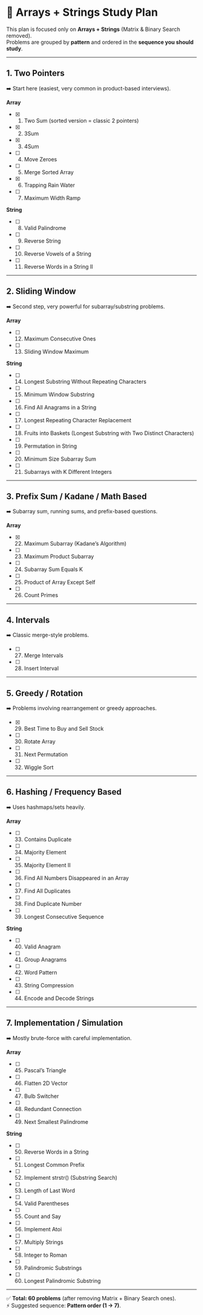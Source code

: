 # 📘 Arrays + Strings Study Plan  

This plan is focused only on **Arrays + Strings** (Matrix & Binary Search removed).  
Problems are grouped by **pattern** and ordered in the **sequence you should study**.  

---

## 1. Two Pointers  
➡️ Start here (easiest, very common in product-based interviews).  

**Array**  
- [x] 1. Two Sum (sorted version = classic 2 pointers)  
- [x] 2. 3Sum  
- [x] 3. 4Sum  
- [ ] 4. Move Zeroes  
- [ ] 5. Merge Sorted Array  
- [x] 6. Trapping Rain Water  
- [ ] 7. Maximum Width Ramp  

**String**  
- [ ] 8. Valid Palindrome  
- [ ] 9. Reverse String  
- [ ] 10. Reverse Vowels of a String  
- [ ] 11. Reverse Words in a String II  

---

## 2. Sliding Window  
➡️ Second step, very powerful for subarray/substring problems.  

**Array**  
- [ ] 12. Maximum Consecutive Ones  
- [ ] 13. Sliding Window Maximum  

**String**  
- [ ] 14. Longest Substring Without Repeating Characters  
- [ ] 15. Minimum Window Substring  
- [ ] 16. Find All Anagrams in a String  
- [ ] 17. Longest Repeating Character Replacement  
- [ ] 18. Fruits into Baskets (Longest Substring with Two Distinct Characters)  
- [ ] 19. Permutation in String  
- [ ] 20. Minimum Size Subarray Sum  
- [ ] 21. Subarrays with K Different Integers  

---

## 3. Prefix Sum / Kadane / Math Based  
➡️ Subarray sum, running sums, and prefix-based questions.  

**Array**  
- [x] 22. Maximum Subarray (Kadane’s Algorithm)  
- [ ] 23. Maximum Product Subarray  
- [ ] 24. Subarray Sum Equals K  
- [ ] 25. Product of Array Except Self  
- [ ] 26. Count Primes  

---

## 4. Intervals  
➡️ Classic merge-style problems.  

- [ ] 27. Merge Intervals  
- [ ] 28. Insert Interval  

---

## 5. Greedy / Rotation  
➡️ Problems involving rearrangement or greedy approaches.  

- [x] 29. Best Time to Buy and Sell Stock  
- [ ] 30. Rotate Array  
- [ ] 31. Next Permutation  
- [ ] 32. Wiggle Sort  

---

## 6. Hashing / Frequency Based  
➡️ Uses hashmaps/sets heavily.  

**Array**  
- [ ] 33. Contains Duplicate  
- [ ] 34. Majority Element  
- [ ] 35. Majority Element II  
- [ ] 36. Find All Numbers Disappeared in an Array  
- [ ] 37. Find All Duplicates  
- [ ] 38. Find Duplicate Number  
- [ ] 39. Longest Consecutive Sequence  

**String**  
- [ ] 40. Valid Anagram  
- [ ] 41. Group Anagrams  
- [ ] 42. Word Pattern  
- [ ] 43. String Compression  
- [ ] 44. Encode and Decode Strings  

---

## 7. Implementation / Simulation  
➡️ Mostly brute-force with careful implementation.  

**Array**  
- [ ] 45. Pascal’s Triangle  
- [ ] 46. Flatten 2D Vector  
- [ ] 47. Bulb Switcher  
- [ ] 48. Redundant Connection  
- [ ] 49. Next Smallest Palindrome  

**String**  
- [ ] 50. Reverse Words in a String  
- [ ] 51. Longest Common Prefix  
- [ ] 52. Implement strstr() (Substring Search)  
- [ ] 53. Length of Last Word  
- [ ] 54. Valid Parentheses  
- [ ] 55. Count and Say  
- [ ] 56. Implement Atoi  
- [ ] 57. Multiply Strings  
- [ ] 58. Integer to Roman  
- [ ] 59. Palindromic Substrings  
- [ ] 60. Longest Palindromic Substring  

---

✅ **Total: 60 problems** (after removing Matrix + Binary Search ones).  
⚡ Suggested sequence: **Pattern order (1 → 7)**.  
